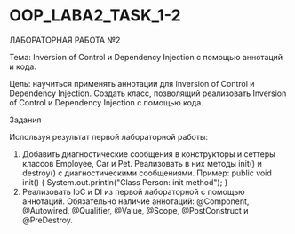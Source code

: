 # OOP_LABA2_TASK_1-2
ЛАБОРАТОРНАЯ РАБОТА №2

Тема: Inversion of Control и Dependency Injection с помощью аннотаций и кода.

Цель: научиться применять аннотации для Inversion of Control и Dependency Injection. Создать класс, позволящий реализовать Inversion of Control и Dependency Injection с помощью кода.

Задания

Используя результат первой лабораторной работы:

1) Добавить диагностические сообщения в конструкторы и сеттеры классов Employee, Car и Pet. Реализовать в них методы init() и destroy() с диагностическими сообщениями.
Пример:
public void init() {
System.out.println("Class Person: init method");
}
2) Реализовать IoC и DI из первой лабораторной с помощью аннотаций. Обязательно наличие аннотаций: @Component, @Autowired, @Qualifier, @Value, @Scope, @PostConstruct и @PreDestroy.

